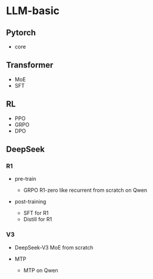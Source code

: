 # LLM-basic
## Pytorch
+ core

## Transformer
+ MoE
+ SFT

## RL
+ PPO
+ GRPO
+ DPO



## DeepSeek
### R1
+ pre-train
  - GRPO 
    R1-zero like recurrent from scratch on Qwen 

+ post-training
  - SFT for R1
  - Distill for R1

### V3
+ DeepSeek-V3 MoE from scratch  

+ MTP
  - MTP on Qwen




